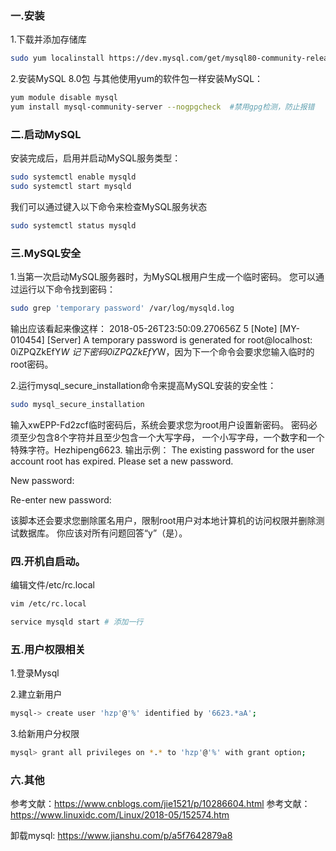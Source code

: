 ### 一.安装

1.下载并添加存储库

```bash
sudo yum localinstall https://dev.mysql.com/get/mysql80-community-release-el7-1.noarch.rpm
```

2.安装MySQL 8.0包
与其他使用yum的软件包一样安装MySQL：

```bash
yum module disable mysql
yum install mysql-community-server --nogpgcheck  #禁用gpg检测，防止报错

```

### 二.启动MySQL

安装完成后，启用并启动MySQL服务类型：

```bash
sudo systemctl enable mysqld
sudo systemctl start mysqld
```

我们可以通过键入以下命令来检查MySQL服务状态

```bash
sudo systemctl status mysqld
```

### 三.MySQL安全

1.当第一次启动MySQL服务器时，为MySQL根用户生成一个临时密码。 您可以通过运行以下命令找到密码：

```bash
sudo grep 'temporary password' /var/log/mysqld.log
```

输出应该看起来像这样：
2018-05-26T23:50:09.270656Z 5 [Note] [MY-010454] [Server] A temporary password is generated for root@localhost: 0iZPQZkEfY*W
记下密码0iZPQZkEfY*W，因为下一个命令会要求您输入临时的root密码。

2.运行mysql_secure_installation命令来提高MySQL安装的安全性：

```bash
sudo mysql_secure_installation
```

输入xwEPP-Fd2zcf临时密码后，系统会要求您为root用户设置新密码。 密码必须至少包含8个字符并且至少包含一个大写字母，
一个小写字母，一个数字和一个特殊字符。Hezhipeng6623.
输出示例：
The existing password for the user account root has expired. Please set a new password.

New password:

Re-enter new password:

该脚本还会要求您删除匿名用户，限制root用户对本地计算机的访问权限并删除测试数据库。 你应该对所有问题回答“y”（是）。

### 四.开机自启动。

编辑文件/etc/rc.local

```bash
vim /etc/rc.local
```

```bash
service mysqld start # 添加一行
```

### 五.用户权限相关
1.登录Mysql

2.建立新用户

```bash
mysql-> create user 'hzp'@'%' identified by '6623.*aA';
```

3.给新用户分权限

```bash
mysql> grant all privileges on *.* to 'hzp'@'%' with grant option;
```

### 六.其他

参考文献：https://www.cnblogs.com/jie1521/p/10286604.html
参考文献：https://www.linuxidc.com/Linux/2018-05/152574.htm

卸载mysql:
https://www.jianshu.com/p/a5f7642879a8
